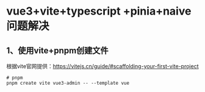 # vue3+vite+typescript +pinia+naive问题解决

## 1、使用vite+pnpm创建文件

根据vite官网提供：https://vitejs.cn/guide/#scaffolding-your-first-vite-project

```
# pnpm
pnpm create vite vue3-admin -- --template vue
```

